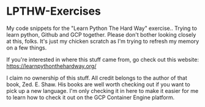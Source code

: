 # LPTHW-Exercises
My code snippets for the "Learn Python The Hard Way" exercise.. Trying to learn python, Github and GCP together.
Please don't bother looking closely at this, folks. It's just my chicken scratch as I'm trying to refresh my memory 
on a few things. 

If you're interested in where this stuff came from, go check out this website:
https://learnpythonthehardway.org/

I claim no ownership of this stuff. All credit belongs to the author of that book, Zed. E. Shaw. His books are well
worth checking out if you want to pick up a new language. I'm only checking it in here to make it easier for me to 
learn how to check it out on the GCP Container Engine platform.
